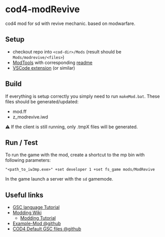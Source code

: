 # cod4-modRevive
cod4 mod for sd with revive mechanic. based on modwarfare.

## Setup

- checkout repo into `<cod-dir>/Mods` (result should be `Mods/modrevive/<files>`)
- [ModTools](https://wiki.zeroy.com/index.php?title=Call_of_Duty_4:_needed#ModTools) with corresponding [readme](https://www.cod4central.com/content/cod4-mod-tools-readme.txt)
- [VSCode extension](https://marketplace.visualstudio.com/items?itemName=se2dev.cod-sense) (or similar)

## Build

If everything is setup correctly you simply need to run `makeMod.bat`.
These files should be generated/updated:
- mod.ff
- z_modrevive.iwd

⚠ If the client is still running, only .tmpX files will be generated.

## Run / Test

To run the game with the mod, create a shortcut to the mp bin with following parameters: 

`"<path_to_iw3mp.exe>" +set developer 1 +set fs_game mods/ModRevive`

In the game launch a server with the `sd` gamemode.

## Useful links

- [GSC language Tutorial](https://www.moddb.com/tutorials/scripting-1-basics)
- [Modding Wiki](https://wiki.zeroy.com/index.php?title=Call_of_Duty_4:_Modding)
  - [Modding Tutorial](https://wiki.zeroy.com/index.php?title=Call_of_Duty_4:_Modding_Tutorial#Scripting)
- [Example-Mod @github](https://github.com/dan2k3k4/bp-cod4/blob/master/maps/mp/gametypes/_globallogic.gsc)
- [COD4 Default GSC files @github](https://github.com/volkv/CoD4-Default-GSC-Scripts/blob/master/maps/mp/gametypes/_gameobjects.gsc)